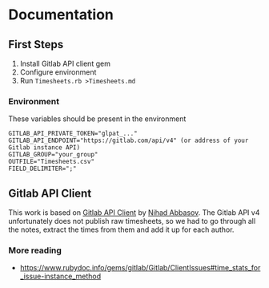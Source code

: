 # Documentation

## First Steps

1. Install Gitlab API client gem
2. Configure environment
3. Run `Timesheets.rb >Timesheets.md`

### Environment

These variables should be present in the environment

```
GITLAB_API_PRIVATE_TOKEN="glpat_..."
GITLAB_API_ENDPOINT="https://gitlab.com/api/v4" (or address of your Gitlab instance API)
GITLAB_GROUP="your_group"
OUTFILE="Timesheets.csv" 
FIELD_DELIMITER=";"
```

## Gitlab API Client

This work is based on [Gitlab API Client][https://github.com/NARKOZ/gitlab] by [Nihad Abbasov](https://github.com/NARKOZ). The Gitlab API v4 unfortunately does not publish raw timesheets, so we had to go through all the notes, extract the times from them and add it up for each author.

### More reading

- https://www.rubydoc.info/gems/gitlab/Gitlab/ClientIssues#time_stats_for_issue-instance_method


[https://github.com/NARKOZ/gitlab]: https://github.com/NARKOZ/gitlab